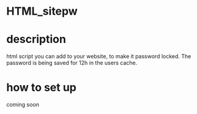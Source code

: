 # HTML_sitepw

# description
html script you can add to your website, to make it password locked. The password is being saved for 12h in the users cache.

# how to set up

coming soon
